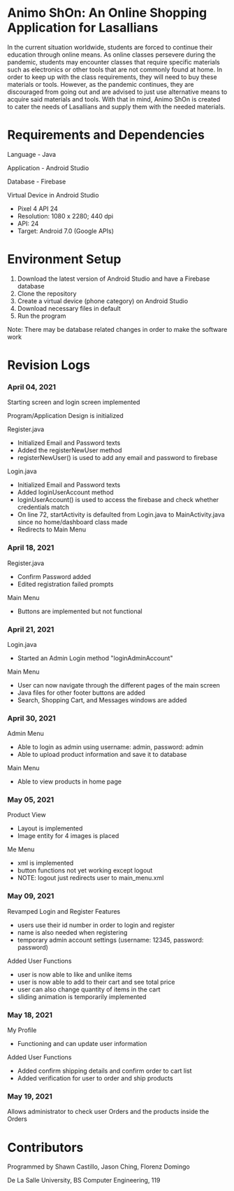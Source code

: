 # Animo ShOn: An Online Shopping Application for Lasallians
In the current situation worldwide, students are forced to continue their education through online means. As online classes persevere during the pandemic, students may encounter  classes that require specific materials such as electronics or other tools that are not commonly found at home. In order to keep up with the class requirements, they will need to buy these materials or tools. However, as the pandemic continues, they are discouraged from going out and are advised to just use alternative means to acquire said materials and tools. With that in mind, Animo ShOn is created to cater the needs of Lasallians and supply them with the needed materials.

# Requirements and Dependencies
Language - Java

Application - Android Studio

Database - Firebase

Virtual Device in Android Studio
- Pixel 4 API 24
- Resolution: 1080 x 2280; 440 dpi
- API: 24
- Target: Android 7.0 (Google APIs)

# Environment Setup
1. Download the latest version of Android Studio and have a Firebase database
2. Clone the repository
3. Create a virtual device (phone category) on Android Studio
5. Download necessary files in default
6. Run the program

Note: There may be database related changes in order to make the software work

# Revision Logs
### April 04, 2021 
Starting screen and login screen implemented 

Program/Application Design is initialized

Register.java
- Initialized Email and Password texts
- Added the registerNewUser method
- registerNewUser() is used to add any email and password to firebase

Login.java
- Initialized Email and Password texts
- Added loginUserAccount method
- loginUserAccount() is used to access the firebase and check whether credentials match
- On line 72, startActivity is defaulted from Login.java to MainActivity.java since no home/dashboard class made
- Redirects to Main Menu

### April 18, 2021
Register.java
- Confirm Password added
- Edited registration failed prompts

Main Menu
- Buttons are implemented but not functional

### April 21, 2021
Login.java
- Started an Admin Login method "loginAdminAccount"

Main Menu
- User can now navigate through the different pages of the main screen
- Java files for other footer buttons are added
- Search, Shopping Cart, and Messages windows are added

### April 30, 2021
Admin Menu
- Able to login as admin using username: admin, password: admin
- Able to upload product information and save it to database

Main Menu
- Able to view products in home page

### May 05, 2021
Product View
- Layout is implemented
- Image entity for 4 images is placed

Me Menu
- xml is implemented
- button functions not yet working except logout
- NOTE: logout just redirects user to main_menu.xml

### May 09, 2021
Revamped Login and Register Features
- users use their id number in order to login and register
- name is also needed when registering
- temporary admin account settings (username: 12345, password: password)

Added User Functions
- user is now able to like and unlike items
- user is now able to add to their cart and see total price
- user can also change quantity of items in the cart
- sliding animation is temporarily implemented 

### May 18, 2021
My Profile 
- Functioning and can update user information

Added User Functions
- Added confirm shipping details and confirm order to cart list
- Added verification for user to order and ship products

### May 19, 2021
Allows administrator to check user Orders and the products inside the Orders

# Contributors
Programmed by Shawn Castillo, Jason Ching, Florenz Domingo

De La Salle University, BS Computer Engineering, 119
